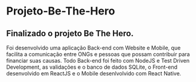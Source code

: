 # Projeto-Be-The-Hero 

## Finalizado o projeto Be The Hero. 

Foi desenvolvido uma aplicação Back-end com Website e Mobile, que facilita a comunicação entre ONGs e pessoas que possam contribuir para financiar 
suas causas. Todo Back-end foi feito com NodeJS e Test Driven Development, as validações e o banco de dados 
SQLite, o Front-end desenvolvido em ReactJS e o Mobile desenlvolvido com React Native.

